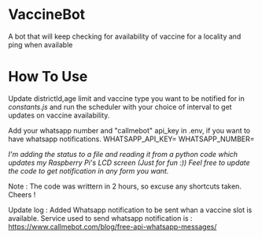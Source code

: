 # VaccineBot
A bot that will keep checking for availability of vaccine for a locality and ping when available

# How To Use 

Update districtId,age limit and vaccine type you want to be notified for in _constants.js_ and run the scheduler with your choice of interval to get updates on vaccine availability.

Add your whatsapp number and "callmebot" api_key in .env, if you want to have whatsapp notifications.
WHATSAPP_API_KEY=
WHATSAPP_NUMBER=

*I'm adding the status to a file and reading it from a python code which updates my Raspberry Pi's LCD screen (Just for fun :))
Feel free to update the code to get notification in any form you want.*

Note : The code was writtern in 2 hours, so excuse any shortcuts taken.
Cheers !

Update log : 
Added Whatsapp notification to be sent whan a vaccine slot is available.
Service used to send whatsapp notification is : https://www.callmebot.com/blog/free-api-whatsapp-messages/
